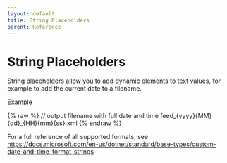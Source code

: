 ```yaml
---
layout: default
title: String Placeholders
parent: Reference
---
```


# String Placeholders

String placeholders allow you to add dynamic elements to text values, for example to add the current date to a filename.

Example

{% raw %}
    // output filename with full date and time
    feed_{yyyy}{MM}{dd}_{HH}{mm}{ss}.xml
{% endraw %}

For a full reference of all supported formats, see https://docs.microsoft.com/en-us/dotnet/standard/base-types/custom-date-and-time-format-strings
